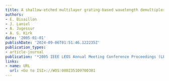 ```yaml
---
title: A shallow-etched multilayer grating-based wavelength demultiplexer in SOI
authors:
- E. Bisaillon
- J. Laniel
- A. Jugessur
- A. G. Kirk
date: '2005-01-01'
publishDate: '2024-09-06T01:51:46.122235Z'
publication_types:
- article-journal
publication: '*2005 IEEE LEOS Annual Meeting Conference Proceedings (LEOS)*'
links:
- name: URL
  url: <Go to ISI>://WOS:000235109700301
---
```

